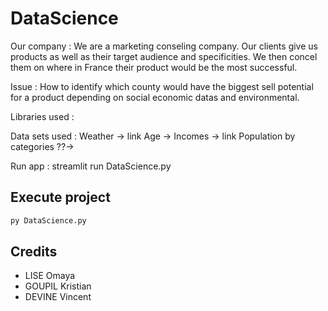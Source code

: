 # DataScience

Our company : We are a marketing conseling company. Our clients give us products as well as their target audience and specificities. We then concel them on where in France their product would be the most successful.

Issue : How to identify which county would have the biggest sell potential for a product depending on social economic datas and environmental.  

Libraries used : 


Data sets used :
Weather -> link 
Age -> 
Incomes -> link
Population by categories ??->

Run app : streamlit run DataScience.py

## Execute project
```sh
py DataScience.py
```

## Credits
- LISE Omaya
- GOUPIL Kristian
- DEVINE Vincent